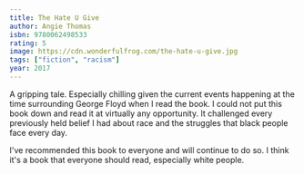 ```yaml
---
title: The Hate U Give
author: Angie Thomas
isbn: 9780062498533
rating: 5
image: https://cdn.wonderfulfrog.com/the-hate-u-give.jpg
tags: ["fiction", "racism"]
year: 2017
---
```


A gripping tale. Especially chilling given the current events happening at the time surrounding George Floyd when I read the book. I could not put this book down and read it at virtually any opportunity. It challenged every previously held belief I had about race and the struggles that black people face every day.

I've recommended this book to everyone and will continue to do so. I think it's a book that everyone should read, especially white people.
